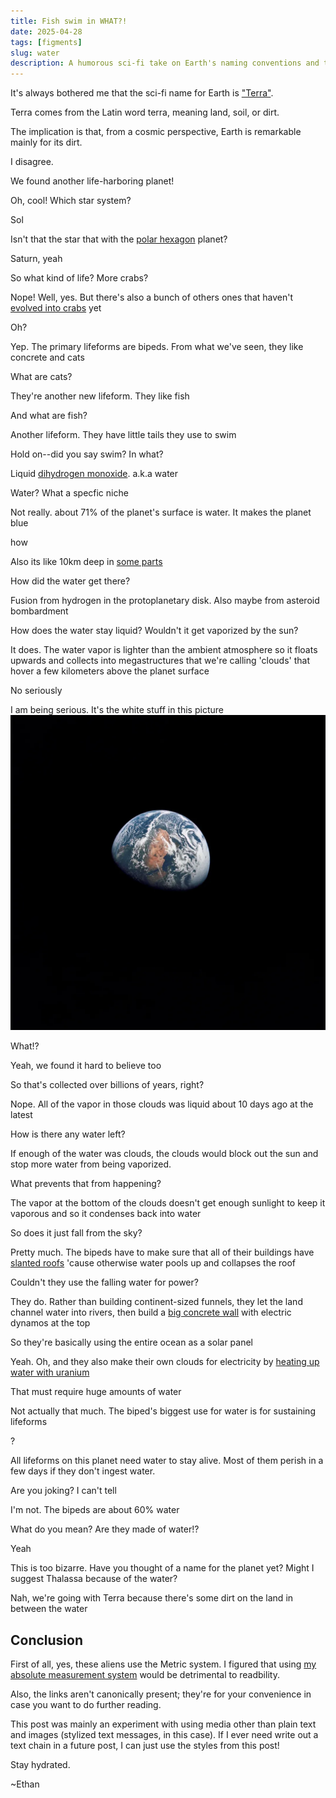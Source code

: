 ```yaml
---
title: Fish swim in WHAT?!
date: 2025-04-28
tags: [figments]
slug: water
description: A humorous sci-fi take on Earth's naming conventions and the prevalence of water and aquatic life.
---
```


It's always bothered me that the sci-fi name for Earth is ["Terra"](https://tvtropes.org/pmwiki/pmwiki.php/Main/PlanetTerra).

Terra comes from the Latin word terra, meaning land, soil, or dirt.

The implication is that, from a cosmic perspective, Earth is remarkable mainly for its dirt.

I disagree.

<chat>
<p>We found another life-harboring planet!</p>
<p>Oh, cool! Which star system?</p>
<p>Sol</p>
<p>Isn't that the star that with the <a href="https://en.wikipedia.org/wiki/Saturn%27s_hexagon">polar hexagon</a> planet?</p>
<p>Saturn, yeah</p>
<p>So what kind of life? More crabs?</p>
<p>Nope! Well, yes. But there's also a bunch of others ones that haven't <a href="https://en.wikipedia.org/wiki/Carcinisation">evolved into crabs</a> yet</p>
<p>Oh?</p>
<p>Yep. The primary lifeforms are bipeds. From what we've seen, they like concrete and cats</p>
<p>What are cats?</p>
<p>They're another new lifeform. They like fish</p>
<p>And what are fish?</p>
<p>Another lifeform. They have little tails they use to swim</p>
<p>Hold on--did you say swim? In what?</p>
<p>Liquid <a href="https://en.wikipedia.org/wiki/Dihydrogen_monoxide_parody">dihydrogen monoxide</a>. a.k.a water</p>
<p>Water? What a specfic niche</p>
<p>Not really. about 71% of the planet's surface is water. It makes the planet blue</p>
<p>how</p>
<p>Also its like 10km deep in <a href="https://en.wikipedia.org/wiki/Challenger_Deep">some parts</a></p>
<p>How did the water get there?</p>
<p>Fusion from hydrogen in the protoplanetary disk. Also maybe from asteroid bombardment</p>
<p>How does the water stay liquid? Wouldn't it get vaporized by the sun?</p>
<p>It does. The water vapor is lighter than the ambient atmosphere so it floats upwards and collects into megastructures that we're calling 'clouds' that hover a few kilometers above the planet surface</p>
<p>No seriously</p>
<p>I am being serious. It's the white stuff in this picture <img src="images\earth_far_away.webp" alt="An image of the Earth from orbit"></p>
<p>What!?</p>
<p>Yeah, we found it hard to believe too</p>
<p>So that's collected over billions of years, right?</p>
<p>Nope. All of the vapor in those clouds was liquid about 10 days ago at the latest</p>
<p>How is there any water left?</p>
<p>If enough of the water was clouds, the clouds would block out the sun and stop more water from being vaporized.</p>
<p>What prevents that from happening?</p>
<p>The vapor at the bottom of the clouds doesn't get enough sunlight to keep it vaporous and so it condenses back into water</p>
<p>So does it just fall from the sky?</p>
<p>Pretty much. The bipeds have to make sure that all of their buildings have <a href="https://en.wikipedia.org/wiki/Gable_roof">slanted roofs</a> 'cause otherwise water pools up and collapses the roof</p>
<p>Couldn't they use the falling water for power?</p>
<p>They do. Rather than building continent-sized funnels, they let the land channel water into rivers, then build a <a href="https://en.wikipedia.org/wiki/Hydroelectricity">big concrete wall</a> with electric dynamos at the top</p>
<p>So they're basically using the entire ocean as a solar panel</p>
<p>Yeah. Oh, and they also make their own clouds for electricity by <a href="https://en.wikipedia.org/wiki/Nuclear_reactor">heating up water with uranium</a></p>
<p>That must require huge amounts of water</p>
<p>Not actually that much. The biped's biggest use for water is for sustaining lifeforms</p>
<p>?</p>
<p>All lifeforms on this planet need water to stay alive. Most of them perish in a few days if they don't ingest water.</p>
<p>Are you joking? I can't tell</p>
<p>I'm not. The bipeds are about 60% water</p>
<p>What do you mean? Are they made of water!?</p>
<p>Yeah</p>
<p>This is too bizarre. Have you thought of a name for the planet yet? Might I suggest Thalassa because of the water?</p>
<p>Nah, we're going with Terra because there's some dirt on the land in between the water</p>
</chat>

## Conclusion

First of all, yes, these aliens use the Metric system. I figured that using [my absolute measurement system](../elsewise/quanth.html) would be detrimental to readbility.

Also, the links aren't canonically present; they're for your convenience in case you want to do further reading.

This post was mainly an experiment with using media other than plain text and images (stylized text messages, in this case). If I ever need write out a text chain in a future post, I can just use the styles from this post!

Stay hydrated.

~Ethan
